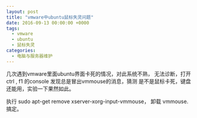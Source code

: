 ```yaml
---
layout: post
title: "vmware中ubuntu鼠标失灵问题"
date: 2016-09-13 00:00:00 +0000
tags: 
  - vmware
  - ubuntu
  - 鼠标失灵
categories:
  - 电脑与服务器维护
---
```


几次遇到vmware里面ubuntu界面卡死的情况，对此系统不熟，
无法诊断，打开 ctrl , f1 的console 发现总是冒出vmmouse的消息，猜测
是不是鼠标卡死，键盘还能用，实验一下果然如此。

执行 sudo apt-get remove xserver-xorg-input-vmmouse， 卸载 vmmouse. 搞定。
